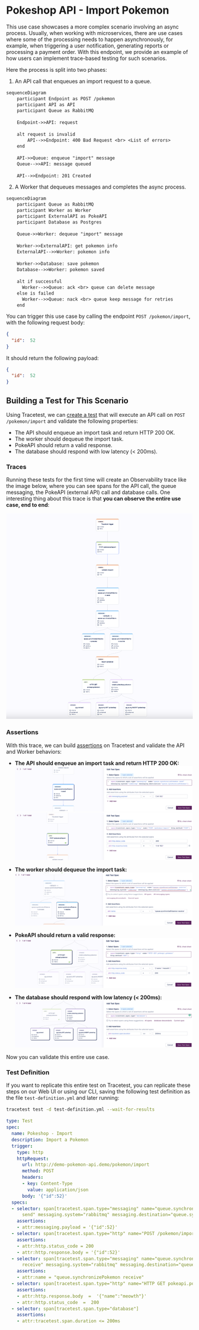 # Pokeshop API - Import Pokemon

This use case showcases a more complex scenario involving an async process. Usually, when working with microservices, there are use cases where some of the processing needs to happen asynchronously, for example, when triggering a user notification, generating reports or processing a payment order. With this endpoint, we provide an example of how users can implement trace-based testing for such scenarios.

Here the process is split into two phases: 
1. An API call that enqueues an import request to a queue.
```mermaid
sequenceDiagram
    participant Endpoint as POST /pokemon
    participant API as API
    participant Queue as RabbitMQ
    
    Endpoint->>API: request

    alt request is invalid
        API-->>Endpoint: 400 Bad Request <br> <List of errors>
    end

    API->>Queue: enqueue "import" message
    Queue-->>API: message queued

    API-->>Endpoint: 201 Created
```

2. A Worker that dequeues messages and completes the async process.
```mermaid
sequenceDiagram
    participant Queue as RabbitMQ
    participant Worker as Worker
    participant ExternalAPI as PokeAPI
    participant Database as Postgres
    
    Queue->>Worker: dequeue "import" message

    Worker->>ExternalAPI: get pokemon info
    ExternalAPI-->>Worker: pokemon info

    Worker->>Database: save pokemon
    Database-->>Worker: pokemon saved
  
    alt if successful
      Worker-->>Queue: ack <br> queue can delete message
    else is failed
      Worker-->>Queue: nack <br> queue keep message for retries
    end
```

You can trigger this use case by calling the endpoint `POST /pokemon/import`, with the following request body:
```json
{
  "id":  52
}
```

It should return the following payload:
```json
{
  "id":  52
}
```

## Building a Test for This Scenario

Using Tracetest, we can [create a test](../../../web-ui/creating-tests.md) that will execute an API call on `POST /pokemon/import` and validate the following properties:
- The API should enqueue an import task and return HTTP 200 OK.
- The worker should dequeue the import task.
- PokeAPI should return a valid response.
- The database should respond with low latency (< 200ms).

### Traces

Running these tests for the first time will create an Observability trace like the image below, where you can see spans for the API call, the queue messaging, the PokeAPI (external API) call and database calls. One interesting thing about this trace is that **you can observe the entire use case, end to end**:

![](../images/import-pokemon-trace.png)

### Assertions

With this trace, we can build [assertions](../../../concepts/assertions.md) on Tracetest and validate the API and Worker behaviors:

- **The API should enqueue an import task and return HTTP 200 OK:**
![](../images/import-pokemon-message-enqueue-test-spec.png)
![](../images/import-pokemon-api-test-spec.png)

- **The worker should dequeue the import task:**
![](../images/import-pokemon-message-dequeue-test-spec.png)

- **PokeAPI should return a valid response:**
![](../images/import-pokemon-pokeapi-call-test-spec.png)

- **The database should respond with low latency (< 200ms):**
![](../images/import-pokemon-db-latency-test-spec.png)

Now you can validate this entire use case.

### Test Definition

If you want to replicate this entire test on Tracetest, you can replicate these steps on our Web UI or using our CLI, saving the following test definition as the file `test-definition.yml` and later running:

```sh
tracetest test -d test-definition.yml --wait-for-results
```

```yaml
type: Test
spec:
  name: Pokeshop - Import
  description: Import a Pokemon
  trigger:
    type: http
    httpRequest:
      url: http://demo-pokemon-api.demo/pokemon/import
      method: POST
      headers:
      - key: Content-Type
        value: application/json
      body: '{"id":52}'
  specs:
  - selector: span[tracetest.span.type="messaging" name="queue.synchronizePokemon
      send" messaging.system="rabbitmq" messaging.destination="queue.synchronizePokemon"]
    assertions:
    - attr:messaging.payload = '{"id":52}'
  - selector: span[tracetest.span.type="http" name="POST /pokemon/import" http.method="POST"]
    assertions:
    - attr:http.status_code = 200
    - attr:http.response.body = '{"id":52}'
  - selector: span[tracetest.span.type="messaging" name="queue.synchronizePokemon
      receive" messaging.system="rabbitmq" messaging.destination="queue.synchronizePokemon"]
    assertions:
    - attr:name = "queue.synchronizePokemon receive"
  - selector: span[tracetest.span.type="http" name="HTTP GET pokeapi.pokemon" http.method="GET"]
    assertions:
    - attr:http.response.body  =  '{"name":"meowth"}'
    - attr:http.status_code  =  200
  - selector: span[tracetest.span.type="database"]
    assertions:
    - attr:tracetest.span.duration <= 200ms

```
